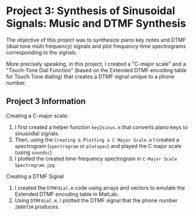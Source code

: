 # Project 3: Synthesis of Sinusoidal Signals: Music and DTMF Synthesis

The objective of this project was to synthesize piano key notes and DTMF (dual tone multi frequency) signals and plot frequency-time spectrograms corresponding to the signals. 

More precisely speaking, in this project, I created a "C-major scale" and a "Touch-Tone Dial Function" (based on the Extended DTMF encoding table for Touch Tone dialing) that creates a DTMF signal unique to a phone number. 

## Project 3 Information 

Creating a C-major scale: 

1. I first created a helper function `key2sinus.m` that converts piano keys to sinusodial signals.
2. Then, using the `Creating & Plotting a C Major Scale.m` I created a spectrogram (`spectrogram` or `plotspec`) and played the C major scale (using `soundsc`) 
3. I plotted the created time-frequency spectrogram in `C-Major Scale Spectrogram.jpg`. 

Creating a DTMF Signal 

1. I created the `DTMFdial.m` code using arrays and vectors to emulate the Extended DTMF encoding table in MatLab. 
2. Using `DTMFdial.m`, I plotted the DTMF signal that the phone number `268073A` produces. 
